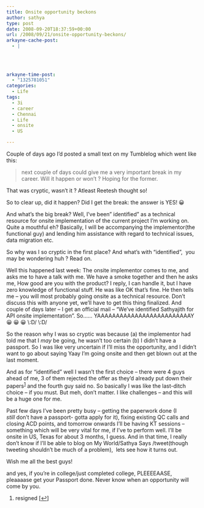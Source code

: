 ```yaml
---
title: Onsite opportunity beckons
author: sathya
type: post
date: 2008-09-20T18:37:59+00:00
url: /2008/09/21/onsite-opportunity-beckons/
arkayne-cache-post:
  - |
    
    
    
    
arkayne-time-post:
  - "1325781051"
categories:
  - Life
tags:
  - 3i
  - career
  - Chennai
  - Life
  - onsite
  - US

---
```

Couple of days ago I&#8217;d posted a small text on my Tumblelog which went like this:

> next couple of days could give me a very important break in my career. Will it happen or won’t ? Hoping for the former.

That was cryptic, wasn&#8217;t it ? Atleast Reetesh thought so!

So to clear up, did it happen? Did I get the break: the answer is YES! 😀 

And what&#8217;s the big break? Well, I&#8217;ve been&#8221; identified&#8221; as a technical resource for onsite implementation of the current project I&#8217;m working on. Quite a mouthful eh? Basically, I will be accompanying the implementor(the functional guy) and lending him assistance with regard to technical issues, data migration etc.

So why was I so cryptic in the first place? And what&#8217;s with &#8220;identified&#8221;,  you may be wondering huh ? Read on.

<!--more-->Well this happened last week: The onsite implementor comes to me, and asks me to have a talk with me. We have a smoke together and then he asks me, How good are you with the product? I reply, I can handle it, but I have zero knowledge of functional stuff. He was like OK that&#8217;s fine. He then tells me &#8211; you will most probably going onsite as a technical resource. Don&#8217;t discuss this with anyone yet, we&#8217;ll have to get this thing finalized. And couple of days later &#8211; I get an official mail &#8211; &#8220;We&#8217;ve identified Sathyajith for API onsite implementation&#8221;. So&#8230;&#8230; YAAAAAAAAAAAAAAAAAAAAAAAAAY 😀 😀 😀 \:D/ \:D/

So the reason why I was so cryptic was because (a) the implementor had told me that I _may_ be going, he wasn&#8217;t too certain (b) I didn&#8217;t have a passport. So I was like very uncertain if I&#8217;ll miss the opportunity, and I didn&#8217;t want to go about saying Yaay I&#8217;m going onsite and then get blown out at the last moment. 

And as for &#8220;identified&#8221; well I wasn&#8217;t the first choice &#8211; there were 4 guys ahead of me, 3 of them rejected the offer as they&#8217;d already put down their papers<sup><a href="#footnote_0_130" id="identifier_0_130" class="footnote-link footnote-identifier-link" title="resigned">1</a></sup> and the fourth guy said no. So basically I was like the last-ditch choice &#8211; if you must. But meh, don&#8217;t matter. I like challenges &#8211; and this will be a huge one for me.

Past few days I&#8217;ve been pretty busy &#8211; getting the paperwork done (I _still_ don&#8217;t have a passport- gotta apply for it), fixing existing QC calls and closing ACD points, and tomorrow onwards I&#8217;ll be having KT sessions &#8211; something which will be very vital for me, if I&#8217;ve to perform well. I&#8217;ll be onsite in US, Texas for about 3 months, I guess. And in that time, I really don&#8217;t know if I&#8217;ll be able to blog on My World/Sathya Says /tweet(though tweeting shouldn&#8217;t be much of a problem),  lets see how it turns out. 

Wish me all the best guys!

and yes, if you&#8217;re in college/just completed college, PLEEEEAASE, pleaaaase get your Passport done. Never know when an opportunity will come by you.

<ol class="footnotes">
  <li id="footnote_0_130" class="footnote">
    resigned [<a href="#identifier_0_130" class="footnote-link footnote-back-link">&#8617;</a>]
  </li>
</ol>
